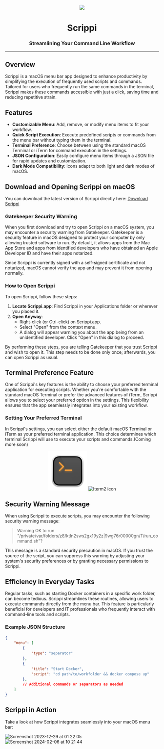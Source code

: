 <p align="center">
  <img src="ScrippiLogoNoBg.png" width="250">
  <h1 align="center">Scrippi</h1>
  <h3 align="center">Streamlining Your Command Line Workflow</h3>
</p>

---

## Overview
Scrippi is a macOS menu bar app designed to enhance productivity by simplifying the execution of frequently used scripts and commands. Tailored for users who frequently run the same commands in the terminal, Scrippi makes these commands accessible with just a click, saving time and reducing repetitive strain.

## Features
- **Customizable Menu**: Add, remove, or modify menu items to fit your workflow.
- **Quick Script Execution**: Execute predefined scripts or commands from the menu bar without typing them in the terminal.
- **Terminal Preference**: Choose between using the standard macOS Terminal or iTerm for command execution in the settings.
- **JSON Configuration**: Easily configure menu items through a JSON file for rapid updates and customization.
- **Dark Mode Compatibility**: Icons adapt to both light and dark modes of macOS.

## Download and Opening Scrippi on macOS
You can download the latest version of Scrippi directly here: [Download Scrippi](https://github.com/igormomc/Scrippi/releases/download/v1.0.0/Scrippi.zip)

### Gatekeeper Security Warning
When you first download and try to open Scrippi on a macOS system, you may encounter a security warning from Gatekeeper. Gatekeeper is a security feature in macOS designed to protect your computer by only allowing trusted software to run. By default, it allows apps from the Mac App Store and apps from identified developers who have obtained an Apple Developer ID and have their apps notarized.

Since Scrippi is currently signed with a self-signed certificate and not notarized, macOS cannot verify the app and may prevent it from opening normally.

### How to Open Scrippi
To open Scrippi, follow these steps:

1. **Locate Scrippi.app**: Find Scrippi in your Applications folder or wherever you placed it.
2. **Open Anyway**: 
   - Right-click (or Ctrl-click) on Scrippi.app.
   - Select "Open" from the context menu.
   - A dialog will appear warning you about the app being from an unidentified developer. Click "Open" in this dialog to proceed.

By performing these steps, you are telling Gatekeeper that you trust Scrippi and wish to open it. This step needs to be done only once; afterwards, you can open Scrippi as usual.

## Terminal Preference Feature
One of Scrippi's key features is the ability to choose your preferred terminal application for executing scripts. Whether you're comfortable with the standard macOS Terminal or prefer the advanced features of iTerm, Scrippi allows you to select your preferred option in the settings. This flexibility ensures that the app seamlessly integrates into your existing workflow.

### Setting Your Preferred Terminal
In Scrippi's settings, you can select either the default macOS Terminal or iTerm as your preferred terminal application. This choice determines which terminal Scrippi will use to execute your scripts and commands.(Coming more soon)

<p align="center">
  <img src="https://raw.githubusercontent.com/dhanishgajjar/terminal-icons/master/png/sublime.png" alt="Mac Terminal icon" width="128" height="128">
  <img src="https://cl.ly/1Q2M0r2C1h0b/icon_128x128@2x.png" alt="Iterm2 icon" width="128" height="128">
</p>



## Security Warning Message
When using Scrippi to execute scripts, you may encounter the following security warning message:

> Warning
> OK to run "/private/var/folders/z8/ktIn2sws2gx19y2z|9wg76r00000gn/T/run_command.sh"?

This message is a standard security precaution in macOS. If you trust the source of the script, you can suppress this warning by adjusting your system's security preferences or by granting necessary permissions to Scrippi.


## Efficiency in Everyday Tasks
Regular tasks, such as starting Docker containers in a specific work folder, can become tedious. Scrippi streamlines these routines, allowing users to execute commands directly from the menu bar. This feature is particularly beneficial for developers and IT professionals who frequently interact with command-line tools and scripts.

### Example JSON Structure
```json
{
    "menu": [
        {
            "type": "separator"
        },
        {
            "title": "Start Docker",
            "script": "cd path/to/workfolder && docker compose up"
        },
        // Additional commands or separators as needed
    ]
}
```

## Scrippi in Action
Take a look at how Scrippi integrates seamlessly into your macOS menu bar:
<p align="left">
  <img width="358" height="310" alt="Screenshot 2023-12-29 at 01 22 05" src="https://github.com/igormomc/Scrippi/assets/60653284/832d8877-1b7a-4bb0-a0e7-d688ce21c2db">
  <img width="325" height="310" alt="Screenshot 2024-02-06 at 10 21 44" src="https://github.com/igormomc/Scrippi/assets/60653284/58ff6a29-24b0-4ad5-ac72-dd598688443b">
</p>


